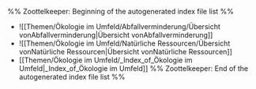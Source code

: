 %% Zoottelkeeper: Beginning of the autogenerated index file list  %%
-  ![[Themen/Ökologie im Umfeld/Abfallverminderung/Übersicht vonAbfallverminderung|Übersicht vonAbfallverminderung]]
-  ![[Themen/Ökologie im Umfeld/Natürliche Ressourcen/Übersicht vonNatürliche Ressourcen|Übersicht vonNatürliche Ressourcen]]
-  [[Themen/Ökologie im Umfeld/_Index_of_Ökologie im Umfeld|_Index_of_Ökologie im Umfeld]]
%% Zoottelkeeper: End of the autogenerated index file list  %%
